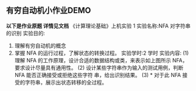有穷自动机小作业DEMO
--------

**以下是作业原题 详情见文档**
《计算理论基础》上机实验 1
实验名称:NFA 对字符串的识别 实验目的:
1. 理解有穷自动机的概念
2. 掌握 NFA 的运行过程，了解状态的转换过程。
实验学时:2 学时 实验内容:
(1) 理解 NFA 的工作原理，设计合适的数据结构或类，来表示如上图所示 NFA， 要求设计尽量具有通用性。
(2) 设计某些字符串作为输入的测试用例，判断 NFA 能否正确接受或拒绝这些字符 串，给出识别结果。
(3) * 对于此 NFA 接受的字符串，展示出状态转移的全过程。
